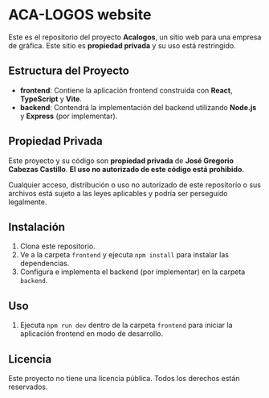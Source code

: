 # ACA-LOGOS website

Este es el repositorio del proyecto **Acalogos**, un sitio web para una empresa de gráfica. Este sitio es **propiedad privada** y su uso está restringido.

## Estructura del Proyecto

- **frontend**: Contiene la aplicación frontend construida con **React**, **TypeScript** y **Vite**.
- **backend**: Contendrá la implementación del backend utilizando **Node.js** y **Express** (por implementar).

## Propiedad Privada

Este proyecto y su código son **propiedad privada** de **José Gregorio Cabezas Castillo**. **El uso no autorizado de este código está prohibido**.

Cualquier acceso, distribución o uso no autorizado de este repositorio o sus archivos está sujeto a las leyes aplicables y podría ser perseguido legalmente.

## Instalación

1. Clona este repositorio.
2. Ve a la carpeta `frontend` y ejecuta `npm install` para instalar las dependencias.
3. Configura e implementa el backend (por implementar) en la carpeta `backend`.

## Uso

1. Ejecuta `npm run dev` dentro de la carpeta `frontend` para iniciar la aplicación frontend en modo de desarrollo.

## Licencia

Este proyecto no tiene una licencia pública. Todos los derechos están reservados.

